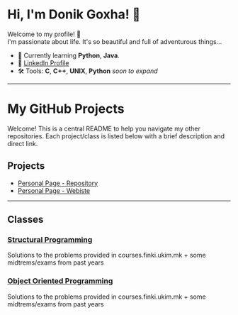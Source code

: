 # Hi, I'm Donik Goxha! 👋

Welcome to my profile! 🚀  
I'm passionate about life. It's so beautiful and full of adventurous things...

- 🌱 Currently learning **Python**, **Java**.
- 💼 [LinkedIn Profile](https://www.linkedin.com/in/donikgoxha/)
- 🛠️ Tools: **C**, **C++**, **UNIX**, **Python** *soon to expand*

---

# My GitHub Projects

Welcome! This is a central README to help you navigate my other repositories. Each project/class is listed below with a brief description and direct link.

## Projects
- [Personal Page - Repository](https://github.com/donikgoxha/Personal-Website)
- [Personal Page - Webiste](https://donikgoxha.github.io/Personal-Website/)

---

## Classes

### [Structural Programming](https://github.com/donikgoxha/Structural-Programming-24-25)
Solutions to the problems provided in courses.finki.ukim.mk + some midtrems/exams from past years

### [Object Oriented Programming](https://github.com/donikgoxha/Object-Oriented-Programming-24-25)
Solutions to the problems provided in courses.finki.ukim.mk + some midtrems/exams from past years
